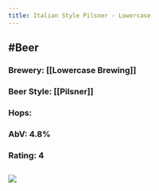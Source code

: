 ```yaml
---
title: Italian Style Pilsner - Lowercase
---
```


## #Beer
### Brewery: [[Lowercase Brewing]]

### Beer Style: [[Pilsner]]

### Hops: 

### AbV: 4.8%

### Rating: 4

## ![](https://firebasestorage.googleapis.com/v0/b/firescript-577a2.appspot.com/o/imgs%2Fapp%2FVariably_Distressed%2FxlhAdu7ewR.jpeg?alt=media&token=32ddce2f-89b8-46f4-8d65-10b718b233e9)

